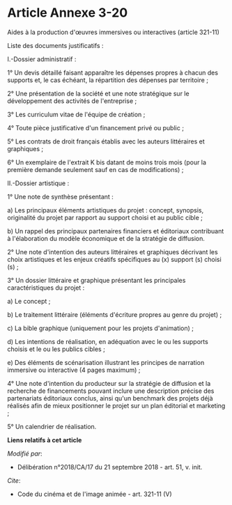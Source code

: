 # Article Annexe 3-20

Aides à la production d'œuvres immersives ou interactives (article 321-11)

Liste des documents justificatifs :

I.-Dossier administratif :

1° Un devis détaillé faisant apparaître les dépenses propres à chacun des supports et, le cas échéant, la répartition des
dépenses par territoire ;

2° Une présentation de la société et une note stratégique sur le développement des activités de l'entreprise ;

3° Les curriculum vitae de l'équipe de création ;

4° Toute pièce justificative d'un financement privé ou public ;

5° Les contrats de droit français établis avec les auteurs littéraires et graphiques ;

6° Un exemplaire de l'extrait K bis datant de moins trois mois (pour la première demande seulement sauf en cas de
modifications) ;

II.-Dossier artistique :

1° Une note de synthèse présentant :

a) Les principaux éléments artistiques du projet : concept, synopsis, originalité du projet par rapport au support choisi et
au public cible ;

b) Un rappel des principaux partenaires financiers et éditoriaux contribuant à l'élaboration du modèle économique et de la
stratégie de diffusion.

2° Une note d'intention des auteurs littéraires et graphiques décrivant les choix artistiques et les enjeux créatifs
spécifiques au (x) support (s) choisi (s) ;

3° Un dossier littéraire et graphique présentant les principales caractéristiques du projet :

a) Le concept ;

b) Le traitement littéraire (éléments d'écriture propres au genre du projet) ;

c) La bible graphique (uniquement pour les projets d'animation) ;

d) Les intentions de réalisation, en adéquation avec le ou les supports choisis et le ou les publics cibles ;

e) Des éléments de scénarisation illustrant les principes de narration immersive ou interactive (4 pages maximum) ;

4° Une note d'intention du producteur sur la stratégie de diffusion et la recherche de financements pouvant inclure une
description précise des partenariats éditoriaux conclus, ainsi qu'un benchmark des projets déjà réalisés afin de mieux
positionner le projet sur un plan éditorial et marketing ;

5° Un calendrier de réalisation.

**Liens relatifs à cet article**

_Modifié par_:

  - Délibération n°2018/CA/17 du 21 septembre 2018 - art. 51, v. init.

_Cite_:

  - Code du cinéma et de l'image animée - art. 321-11 (V)
